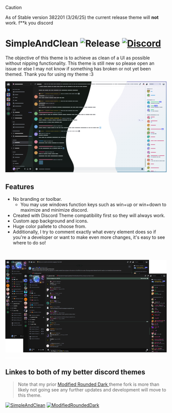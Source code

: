 > [!CAUTION]
> As of Stable version 382201 (3/26/25) the current release theme will **not** work. f**k you discord

# SimpleAndClean ![Release](https://img.shields.io/github/release/akrossu/SimpleAndClean?logo=github&include_prereleases=&sort=semver&color=62b061&style=flat-square) [![Discord](https://img.shields.io/discord/344266404993826817?logo=discord&logoColor=white&label=discord&color=7289DA&style=flat-square)](https://discord.gg/ANgfZVa)

The objective of this theme is to achieve as clean of a UI as possible without nipping functionality. This theme is still new so please open an issue or else I may not know if something has broken or not yet been themed. Thank you for using my theme :3

![Banner](https://github.com/akrossu/SimpleAndClean/blob/main/src/resources/theme-banner.png?raw=true)

## Features
- No branding or toolbar.
    - You may use windows function keys such as win+up or win+down to maximize and minimize discord.
- Created with Discord Theme compatibility first so they will always work.
- Custom app background and icons.
- Huge color pallete to choose from.
- Additionally, I try to comment exactly what every element does so if you're a developer or want to make even more changes, it's easy to see where to do so!

<br>

![subBanner](https://github.com/akrossu/SimpleAndClean/blob/main/src/resources/theme.png?raw=true)

<div style="border: thin white solid; opacity: 20%"></div>

## Linkes to both of my better discord themes

> Note that my prior [Modified Rounded Dark ](https://github.com/akrossu/ModifiedRoundedDark) theme fork is more than likely not going see any further updates and development will move to this theme.

[![SimpleAndClean](https://github-readme-stats.vercel.app/api/pin/?username=akrossu&repo=SimpleAndClean&bg_color=1B1D23&title_color=FFFFFF&text_color=AAAAAA&icon_color=D68881&hide_border=true)](https://github.com/akrossu/SimpleAndClean) [![ModifiedRoundedDark](https://github-readme-stats.vercel.app/api/pin/?username=akrossu&repo=modifiedroundeddark&bg_color=1B1D23&title_color=FFFFFF&text_color=AAAAAA&icon_color=D68881&hide_border=true)](https://github.com/akrossu/ModifiedRoundedDark)
